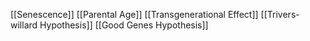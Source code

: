[[Senescence]]
[[Parental Age]]
[[Transgenerational Effect]]
[[Trivers-willard Hypothesis]]
[[Good Genes Hypothesis]]
